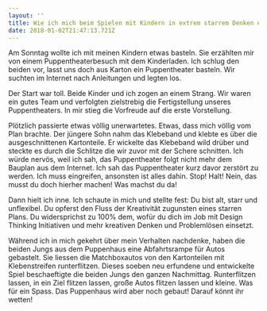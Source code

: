 ```yaml
---
layout: ''
title: Wie ich mich beim Spielen mit Kindern in extrem starrem Denken ertappte
date: 2018-01-02T21:47:13.721Z
---
```

Am Sonntag wollte ich mit meinen Kindern etwas basteln. Sie erzählten mir von einem Puppentheaterbesuch mit dem Kinderladen. Ich schlug den beiden vor, lasst uns doch aus Karton ein Puppentheater basteln. Wir suchten im Internet nach Anleitungen und legten los. 

Der Start war toll. Beide Kinder und ich zogen an einem Strang. Wir waren ein gutes Team und verfolgten zielstrebig die Fertigstellung unseres Puppentheaters. In mir stieg die Vorfreude auf die erste Vorstellung. 

Plötzlich passierte etwas völlig unerwartetes. Etwas, dass mich völlig vom Plan brachte. Der jüngere Sohn nahm das Klebeband und klebte es über die ausgeschnittenen Kartonteile. Er wickelte das Klebeband wild drüber und steckte es durch die Schlitze die wir zuvor mit der Schere schnitten. Ich würde nervös, weil ich sah, das Puppentheater folgt nicht mehr dem Bauplan aus dem Internet. Ich sah das Puppentheater kurz davor zerstört zu werden. Ich muss eingreifen, ansonsten ist alles dahin. Stop! Halt! Nein, das musst du doch hierher machen! Was machst du da! 

Dann hielt ich inne. Ich schaute in mich und stellte fest: Du bist alt, starr und unflexibel. Du opferst den Fluss der Kreativität zugunsten eines starren Plans. Du widersprichst zu 100% dem, wofür du dich im Job mit Design Thinking Initiativen und mehr kreativen Denken und Problemlösen einsetzt.

Während ich in mich  gekehrt über mein Verhalten nachdenke, haben die beiden Jungs aus dem Puppenhaus eine Abfahrtsrampe für Autos gebastelt. Sie liessen die Matchboxautos von den Kartonteilen mit Klebenstreifen runterflitzen. Dieses soeben neu erfundene und entwickelte Spiel beschaeftigte die beiden Jungs den ganzen Nachmittag. Runterflitzen lassen, in ein Ziel flitzen lassen, große Autos flitzen lassen und kleine. Was für ein Spass. Das Puppenhaus wird aber noch gebaut! Darauf könnt ihr wetten!
